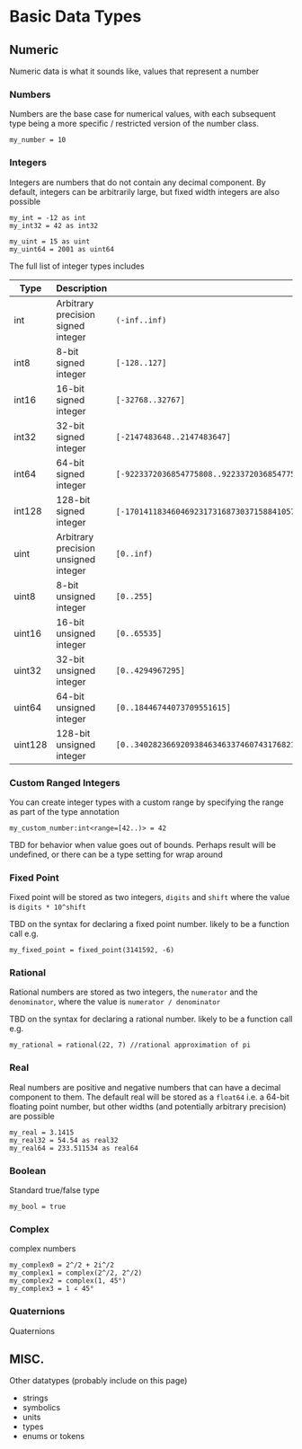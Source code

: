 # Basic Data Types

## Numeric

Numeric data is what it sounds like, values that represent a number

### Numbers

Numbers are the base case for numerical values, with each subsequent type being a more specific / restricted version of the number class.

```dewy
my_number = 10
```

### Integers

Integers are numbers that do not contain any decimal component. By default, integers can be arbitrarily large, but fixed width integers are also possible

```dewy
my_int = -12 as int
my_int32 = 42 as int32

my_uint = 15 as uint
my_uint64 = 2001 as uint64
```

The full list of integer types includes

| Type |      Description        | Range |
| --- | --------------------- | --- |
| int | Arbitrary precision signed integer | `(-inf..inf)` |
| int8 | 8-bit signed integer | `[-128..127]` |
| int16 | 16-bit signed integer | `[-32768..32767]` |
| int32 | 32-bit signed integer | `[-2147483648..2147483647]` |
| int64 | 64-bit signed integer | `[-9223372036854775808..9223372036854775807]` |
| int128 | 128-bit signed integer | `[-170141183460469231731687303715884105728`&shy;`..170141183460469231731687303715884105727]` |
| uint | Arbitrary precision unsigned integer | `[0..inf)` |
| uint8 | 8-bit unsigned integer | `[0..255]` |
| uint16 | 16-bit unsigned integer | `[0..65535]` |
| uint32 | 32-bit unsigned integer | `[0..4294967295]` |
| uint64 | 64-bit unsigned integer | `[0..18446744073709551615]` |
| uint128 | 128-bit unsigned integer | `[0..340282366920938463463374607431768211455]` |

### Custom Ranged Integers
You can create integer types with a custom range by specifying the range as part of the type annotation

```dewy
my_custom_number:int<range=[42..)> = 42
```

TBD for behavior when value goes out of bounds. Perhaps result will be undefined, or there can be a type setting for wrap around

### Fixed Point
Fixed point will be stored as two integers, `digits` and `shift` where the value is `digits * 10^shift`

TBD on the syntax for declaring a fixed point number. likely to be a function call e.g. 

```dewy
my_fixed_point = fixed_point(3141592, -6)
```


### Rational
Rational numbers are stored as two integers, the `numerator` and the `denominator`, where the value is `numerator / denominator`

TBD on the syntax for declaring a rational number. likely to be a function call e.g.

```dewy
my_rational = rational(22, 7) //rational approximation of pi
```


### Real

Real numbers are positive and negative numbers that can have a decimal component to them. The default real will be stored as a `float64` i.e. a 64-bit floating point number, but other widths (and potentially arbitrary precision) are possible

```dewy
my_real = 3.1415
my_real32 = 54.54 as real32
my_real64 = 233.511534 as real64
```

### Boolean

Standard true/false type

```dewy
my_bool = true
```

### Complex

complex numbers

```dewy
my_complex0 = 2^/2 + 2i^/2
my_complex1 = complex(2^/2, 2^/2)
my_complex2 = complex(1, 45°)
my_complex3 = 1 ∠ 45°
```

### Quaternions

Quaternions

## MISC.
Other datatypes (probably include on this page)
- strings
- symbolics
- units
- types
- enums or tokens
